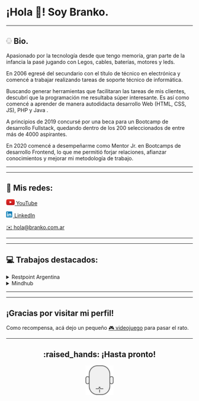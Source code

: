 # ¡Hola :wave:! Soy **Branko**.
---

## <img src="assets/branko.png" height="16"> Bio. </h2>

Apasionado por la tecnología desde que tengo memoria, gran parte de la infancia la pasé jugando con Legos, cables, baterías, motores y leds.

En 2006 egresé del secundario con el título de técnico en electrónica y comencé a trabajar realizando tareas de soporte técnico de informática.

Buscando generar herramientas que facilitaran las tareas de mis clientes, descubrí que la programación me resultaba súper interesante. Es así como comencé a aprender de manera autodidacta desarrollo Web (HTML, CSS, JS), PHP y Java .

A principios de 2019 concursé por una beca para un Bootcamp de desarrollo Fullstack, quedando dentro de los 200 seleccionados de entre más de 4000 aspirantes. 

En 2020 comencé a desempeñarme como Mentor Jr. en Bootcamps de desarrollo Frontend, lo que me permitió forjar relaciones, afianzar conocimientos y mejorar mi metodología de trabajo.

---
---

## :link: Mis redes:

<!-- ~~www.branko.com.ar~~ (En construcción) -->

[<img src="assets/youtube.png" height="16"> YouTube](https://youtube.com/brankoh "Acá subo mis tutoriales")

[<img src="assets/linkedin.png" height="16"> LinkedIn][linkedin]

[:envelope: hola@branko.com.ar](mailto:hola@branko.com.ar)


---
---

## :computer: Trabajos destacados:




<details>
<summary>Restpoint Argentina</summary>

<img src="assets/restpoint.png" height="80">

Fundador | 2009 - presente

Reparación de equipos informáticos, celulares, monitores. 

Soporte técnico de redes, software y hardware.

https://www.restpoint.com.ar
 
</details>


<details>
<summary>Mindhub</summary>

<img src="assets/mindhub.jpg" height="80">

Mentor FrontEnd | 2020 - presente

Dictado de workshops y acompañamiento de los alumnos a lo largo de la cursada.

Junto con mi colega recopilamos algunos ejemplos utilizados en clase para que los alumnos los tengan al alcance de la mano:

https://brankohbk.github.io/snippets/
 
</details>

---
---

## ¡Gracias por visitar mi perfil!

Como recompensa, acá dejo un pequeño [:video_game: videojuego][webario] para pasar el rato.

---

<h2 align="center">:raised_hands: ¡Hasta pronto!</h2>

<p align="center">
  <img src="assets/branko.png" height="80">
</p>


<!-- Referencias -->
[linkedin]: https://www.linkedin.com/in/branko-haberkon/
[webario]: https://brankohbk.github.io/webario/index.html
